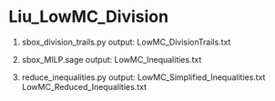 # Liu_LowMC_Division
1. sbox_division_trails.py
    output: LowMC_DivisionTrails.txt
    
2. sbox_MILP.sage
    output: LowMC_Inequalities.txt
    
3. reduce_inequalities.py
    output: LowMC_Simplified_Inequalities.txt
            LowMC_Reduced_Inequalities.txt